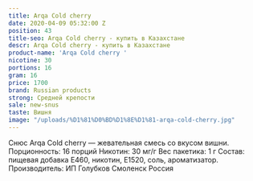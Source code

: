 ```yaml
---
title: Arqa Cold cherry
date: 2020-04-09 05:32:00 Z
position: 43
title-seo: Arqa Cold cherry - купить в Казахстане
descr: Arqa Cold cherry - купить в Казахстане
product-name: 'Arqa Cold cherry '
nicotine: 30
portions: 16
gram: 16
price: 1700
brand: Russian products
strong: Средней крепости
sale: new-snus
taste: Вишня
image: "/uploads/%D1%81%D0%BD%D1%8E%D1%81-arqa-cold-cherry.jpg"
---
```


Снюс Arqa Cold cherry — жевательная смесь со вкусом вишни. Порционность: 16 порций Никотин: 30 мг/г Вес пакетика: 1 г Состав: пищевая добавка E460, никотин, E1520, соль, ароматизатор. Производитель: ИП Голубков Смоленск Россия